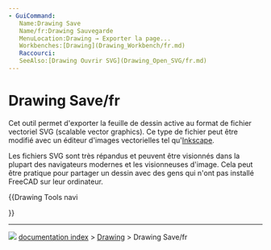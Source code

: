 ```yaml
---
- GuiCommand:
   Name:Drawing Save
   Name/fr:Drawing Sauvegarde
   MenuLocation:Drawing → Exporter la page...
   Workbenches:[Drawing](Drawing_Workbench/fr.md)
   Raccourci:
   SeeAlso:[Drawing Ouvrir SVG](Drawing_Open_SVG/fr.md)
---
```


# Drawing Save/fr

Cet outil permet d\'exporter la feuille de dessin active au format de fichier vectoriel SVG (scalable vector graphics). Ce type de fichier peut être modifié avec un éditeur d\'images vectorielles tel qu\'[Inkscape](http://www.inkscape.org).

Les fichiers SVG sont très répandus et peuvent être visionnés dans la plupart des navigateurs modernes et les visionneuses d\'image. Cela peut être pratique pour partager un dessin avec des gens qui n\'ont pas installé FreeCAD sur leur ordinateur. 





{{Drawing Tools navi

}}



---
![](images/Button_right.svg) [documentation index](../README.md) > [Drawing](Category_Drawing.md) > Drawing Save/fr
